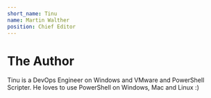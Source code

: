 ```yaml
---
short_name: Tinu
name: Martin Walther
position: Chief Editor
---
```


# The Author

Tinu is a DevOps Engineer on Windows and VMware and PowerShell Scripter. He loves to use PowerShell on Windows, Mac and Linux :)
